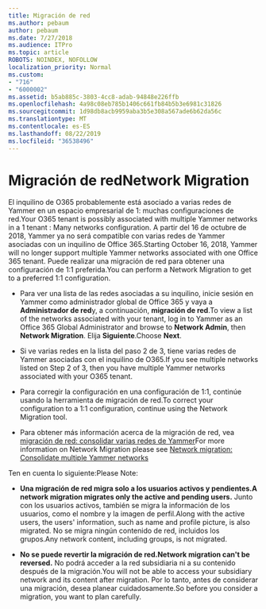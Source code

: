 ```yaml
---
title: Migración de red
ms.author: pebaum
author: pebaum
ms.date: 7/27/2018
ms.audience: ITPro
ms.topic: article
ROBOTS: NOINDEX, NOFOLLOW
localization_priority: Normal
ms.custom:
- "716"
- "6000002"
ms.assetid: b5ab885c-3803-4cc8-adab-94848e226ffb
ms.openlocfilehash: 4a98c08eb785b1406c661fb84b5b3e6981c31826
ms.sourcegitcommit: 1d98db8acb9959aba3b5e308a567ade6b62da56c
ms.translationtype: MT
ms.contentlocale: es-ES
ms.lasthandoff: 08/22/2019
ms.locfileid: "36538496"
---
```

# <a name="network-migration"></a><span data-ttu-id="f2e64-102">Migración de red</span><span class="sxs-lookup"><span data-stu-id="f2e64-102">Network Migration</span></span>

<span data-ttu-id="f2e64-103">El inquilino de O365 probablemente está asociado a varias redes de Yammer en un espacio empresarial de 1: muchas configuraciones de red.</span><span class="sxs-lookup"><span data-stu-id="f2e64-103">Your O365 tenant is possibly associated with multiple Yammer networks in a 1 tenant : Many networks configuration.</span></span> <span data-ttu-id="f2e64-104">A partir del 16 de octubre de 2018, Yammer ya no será compatible con varias redes de Yammer asociadas con un inquilino de Office 365.</span><span class="sxs-lookup"><span data-stu-id="f2e64-104">Starting October 16, 2018, Yammer will no longer support multiple Yammer networks associated with one Office 365 tenant.</span></span> <span data-ttu-id="f2e64-105">Puede realizar una migración de red para obtener una configuración de 1:1 preferida.</span><span class="sxs-lookup"><span data-stu-id="f2e64-105">You can perform a Network Migration to get to a preferred 1:1 configuration.</span></span>
  
- <span data-ttu-id="f2e64-106">Para ver una lista de las redes asociadas a su inquilino, inicie sesión en Yammer como administrador global de Office 365 y vaya a **Administrador de red**y, a continuación, **migración de red**.</span><span class="sxs-lookup"><span data-stu-id="f2e64-106">To view a list of the networks associated with your tenant, log in to Yammer as an Office 365 Global Administrator and browse to **Network Admin**, then **Network Migration**.</span></span> <span data-ttu-id="f2e64-107">Elija **Siguiente**.</span><span class="sxs-lookup"><span data-stu-id="f2e64-107">Choose **Next**.</span></span>

- <span data-ttu-id="f2e64-108">Si ve varias redes en la lista del paso 2 de 3, tiene varias redes de Yammer asociadas con el inquilino de O365.</span><span class="sxs-lookup"><span data-stu-id="f2e64-108">If you see multiple networks listed on Step 2 of 3, then you have multiple Yammer networks associated with your O365 tenant.</span></span>

- <span data-ttu-id="f2e64-109">Para corregir la configuración en una configuración de 1:1, continúe usando la herramienta de migración de red.</span><span class="sxs-lookup"><span data-stu-id="f2e64-109">To correct your configuration to a 1:1 configuration, continue using the Network Migration tool.</span></span>

- <span data-ttu-id="f2e64-110">Para obtener más información acerca de la migración de red, vea [migración de red: consolidar varias redes de Yammer](https://support.office.com/article/a22c1b20-9231-4ce2-a916-392b1056d002)</span><span class="sxs-lookup"><span data-stu-id="f2e64-110">For more information on Network Migration please see [Network migration: Consolidate multiple Yammer networks](https://support.office.com/article/a22c1b20-9231-4ce2-a916-392b1056d002)</span></span>

<span data-ttu-id="f2e64-111">Ten en cuenta lo siguiente:</span><span class="sxs-lookup"><span data-stu-id="f2e64-111">Please Note:</span></span>
  
- <span data-ttu-id="f2e64-112">**Una migración de red migra solo a los usuarios activos y pendientes.**</span><span class="sxs-lookup"><span data-stu-id="f2e64-112">**A network migration migrates only the active and pending users.**</span></span> <span data-ttu-id="f2e64-113">Junto con los usuarios activos, también se migra la información de los usuarios, como el nombre y la imagen de perfil.</span><span class="sxs-lookup"><span data-stu-id="f2e64-113">Along with the active users, the users' information, such as name and profile picture, is also migrated.</span></span> <span data-ttu-id="f2e64-114">No se migra ningún contenido de red, incluidos los grupos.</span><span class="sxs-lookup"><span data-stu-id="f2e64-114">Any network content, including groups, is not migrated.</span></span>

- <span data-ttu-id="f2e64-115">**No se puede revertir la migración de red.**</span><span class="sxs-lookup"><span data-stu-id="f2e64-115">**Network migration can't be reversed.**</span></span> <span data-ttu-id="f2e64-116">No podrá acceder a la red subsidiaria ni a su contenido después de la migración.</span><span class="sxs-lookup"><span data-stu-id="f2e64-116">You will not be able to access your subsidiary network and its content after migration.</span></span> <span data-ttu-id="f2e64-117">Por lo tanto, antes de considerar una migración, desea planear cuidadosamente.</span><span class="sxs-lookup"><span data-stu-id="f2e64-117">So before you consider a migration, you want to plan carefully.</span></span>
